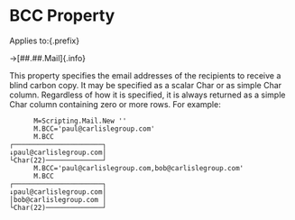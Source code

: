 # BCC Property

Applies to:{.prefix}

→[##.##.Mail]{.info}

This property specifies the email addresses of the recipients to receive a blind carbon copy. It
may be specified as a scalar Char or as simple Char column. Regardless of how it is specified, it
is always returned as a simple Char column containing zero or more rows. For example:

~~~
      M=Scripting.Mail.New ''
      M.BCC='paul@carlislegroup.com'
      M.BCC
┌──────────────────────┐
↓paul@carlislegroup.com│
└Char(22)──────────────┘
      M.BCC='paul@carlislegroup.com,bob@carlislegroup.com'
      M.BCC
┌──────────────────────┐
↓paul@carlislegroup.com│
│bob@carlislegroup.com │
└Char(22)──────────────┘
~~~

